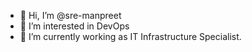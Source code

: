 - 👋 Hi, I’m @sre-manpreet
- 👀 I’m interested in DevOps
- 🌱 I’m currently working as IT Infrastructure Specialist.

<!---
sre-manpreet/sre-manpreet is a ✨ special ✨ repository because its `README.md` (this file) appears on your GitHub profile.
You can click the Preview link to take a look at your changes.
--->
